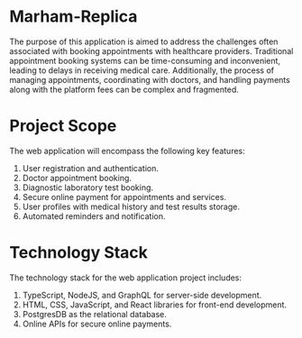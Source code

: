 # Marham-Replica
The purpose of this application is aimed to address the challenges often associated with booking
appointments with healthcare providers. Traditional appointment booking systems can be
time-consuming and inconvenient, leading to delays in receiving medical care. Additionally, the process
of managing appointments, coordinating with doctors, and handling payments along with the platform
fees can be complex and fragmented.

# Project Scope
The web application will encompass the following key features:
1. User registration and authentication.
2. Doctor appointment booking.
3. Diagnostic laboratory test booking.
4. Secure online payment for appointments and services.
5. User profiles with medical history and test results storage.
6. Automated reminders and notification.

# Technology Stack
The technology stack for the web application project includes:
1. TypeScript, NodeJS, and GraphQL for server-side development.
2. HTML, CSS, JavaScript, and React libraries for front-end development.
3. PostgresDB as the relational database.
4. Online APIs for secure online payments.

